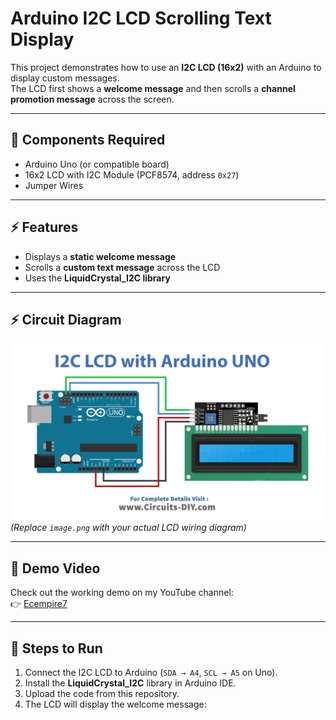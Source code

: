 # Arduino I2C LCD Scrolling Text Display  

This project demonstrates how to use an **I2C LCD (16x2)** with an Arduino to display custom messages.  
The LCD first shows a **welcome message** and then scrolls a **channel promotion message** across the screen.  

---

## 🔧 Components Required
- Arduino Uno (or compatible board)  
- 16x2 LCD with I2C Module (PCF8574, address `0x27`)  
- Jumper Wires    

---

## ⚡ Features
- Displays a **static welcome message**  
- Scrolls a **custom text message** across the LCD  
- Uses the **LiquidCrystal_I2C library**  

---

## ⚡ Circuit Diagram
![Circuit Diagram](LCD_with_i2c.jpg)  
*(Replace `image.png` with your actual LCD wiring diagram)*  

---

## 🎥 Demo Video
Check out the working demo on my YouTube channel:  
👉 [Ecempire7](https://www.youtube.com/@Ecempire7)  

---

## 🚀 Steps to Run
1. Connect the I2C LCD to Arduino (`SDA → A4`, `SCL → A5` on Uno).  
2. Install the **LiquidCrystal_I2C** library in Arduino IDE.  
3. Upload the code from this repository.  
4. The LCD will display the welcome message:  
